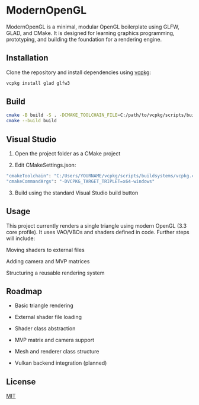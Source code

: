 # ModernOpenGL

ModernOpenGL is a minimal, modular OpenGL boilerplate using GLFW, GLAD, and CMake. It is designed for learning graphics programming, prototyping, and building the foundation for a rendering engine.

## Installation

Clone the repository and install dependencies using [vcpkg](https://github.com/microsoft/vcpkg):

```bash
vcpkg install glad glfw3
```

## Build

```bash
cmake -B build -S . -DCMAKE_TOOLCHAIN_FILE=C:/path/to/vcpkg/scripts/buildsystems/vcpkg.cmake
cmake --build build
```

## Visual Studio
1. Open the project folder as a CMake project

2. Edit CMakeSettings.json:
```bash
"cmakeToolchain": "C:/Users/YOURNAME/vcpkg/scripts/buildsystems/vcpkg.cmake",
"cmakeCommandArgs": "-DVCPKG_TARGET_TRIPLET=x64-windows"
```
3. Build using the standard Visual Studio build button

## Usage
This project currently renders a single triangle using modern OpenGL (3.3 core profile). It uses VAO/VBOs and shaders defined in code. Further steps will include:

Moving shaders to external files

Adding camera and MVP matrices

Structuring a reusable rendering system

## Roadmap
 - Basic triangle rendering

 - External shader file loading

 - Shader class abstraction

 - MVP matrix and camera support

 - Mesh and renderer class structure

 - Vulkan backend integration (planned)

## License

[MIT](https://choosealicense.com/licenses/mit/)
